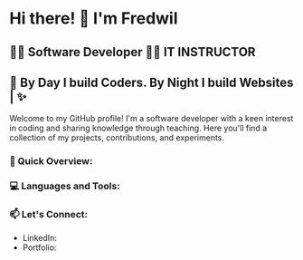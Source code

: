 # Hi there! 👋 I'm Fredwil

## 👨‍💻 Software Developer 👨‍🏫 IT INSTRUCTOR
## 🌟 By Day I build Coders. By Night I build Websites | ✨ 

Welcome to my GitHub profile! I'm a software developer with a keen interest in coding and sharing knowledge through teaching. 
Here you'll find a collection of my projects, contributions, and experiments.

### 🚀 Quick Overview:

### 💻 Languages and Tools:

### 📫 Let's Connect:
- LinkedIn:
- Portfolio:



